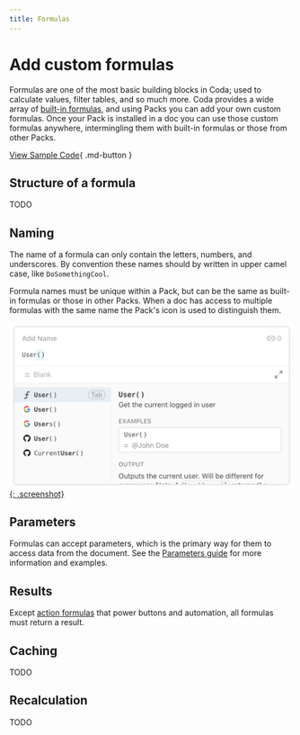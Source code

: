 ```yaml
---
title: Formulas
---
```


# Add custom formulas

Formulas are one of the most basic building blocks in Coda; used to calculate values, filter tables, and so much more. Coda provides a wide array of [built-in formulas][formulas], and using Packs you can add your own custom formulas. Once your Pack is installed in a doc you can use those custom formulas anywhere, intermingling them with built-in formulas or those from other Packs.

[View Sample Code][samples]{ .md-button }


## Structure of a formula

TODO


## Naming

The name of a formula can only contain the letters, numbers, and underscores. By convention these names should by written in upper camel case, like `DoSomethingCool`.

Formula names must be unique within a Pack, but can be the same as built-in formulas or those in other Packs. When a doc has access to multiple formulas with the same name the Pack's icon is used to distinguish them.

[![Icons used to disambiguate formulas][formula_disambiguation]{: .screenshot}][formula_disambiguation]


## Parameters

Formulas can accept parameters, which is the primary way for them to access data from the document. See the [Parameters guide][parameters] for more information and examples.


## Results

Except [action formulas][actions] that power buttons and automation, all formulas must return a result.


## Caching

TODO


## Recalculation

TODO

[samples]: ../../samples/topic/formula.md
[formulas]: https://coda.io/formulas
[formula_disambiguation]: ../../images/formula_disambiguation.png
[parameters]: ../basics/parameters.md
[actions]: actions.md
